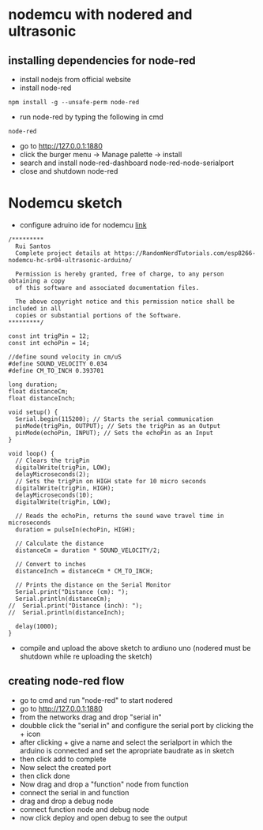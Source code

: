# nodemcu with nodered and ultrasonic
## installing dependencies for node-red
- install nodejs from official website
- install node-red
```
npm install -g --unsafe-perm node-red
```
- run node-red by typing the following in cmd
```
node-red
```
- go to http://127.0.0.1:1880
- click the burger menu -> Manage palette -> install
- search and install node-red-dashboard node-red-node-serialport
- close and shutdown node-red
# Nodemcu sketch
- configure adruino ide for nodemcu [link](https://www.instructables.com/Steps-to-Setup-Arduino-IDE-for-NODEMCU-ESP8266-WiF/)
```
/*********
  Rui Santos
  Complete project details at https://RandomNerdTutorials.com/esp8266-nodemcu-hc-sr04-ultrasonic-arduino/
  
  Permission is hereby granted, free of charge, to any person obtaining a copy
  of this software and associated documentation files.
  
  The above copyright notice and this permission notice shall be included in all
  copies or substantial portions of the Software.
*********/

const int trigPin = 12;
const int echoPin = 14;

//define sound velocity in cm/uS
#define SOUND_VELOCITY 0.034
#define CM_TO_INCH 0.393701

long duration;
float distanceCm;
float distanceInch;

void setup() {
  Serial.begin(115200); // Starts the serial communication
  pinMode(trigPin, OUTPUT); // Sets the trigPin as an Output
  pinMode(echoPin, INPUT); // Sets the echoPin as an Input
}

void loop() {
  // Clears the trigPin
  digitalWrite(trigPin, LOW);
  delayMicroseconds(2);
  // Sets the trigPin on HIGH state for 10 micro seconds
  digitalWrite(trigPin, HIGH);
  delayMicroseconds(10);
  digitalWrite(trigPin, LOW);
  
  // Reads the echoPin, returns the sound wave travel time in microseconds
  duration = pulseIn(echoPin, HIGH);
  
  // Calculate the distance
  distanceCm = duration * SOUND_VELOCITY/2;
  
  // Convert to inches
  distanceInch = distanceCm * CM_TO_INCH;
  
  // Prints the distance on the Serial Monitor
  Serial.print("Distance (cm): ");
  Serial.println(distanceCm);
//  Serial.print("Distance (inch): ");
//  Serial.println(distanceInch);
  
  delay(1000);
}
```
- compile and upload the above sketch to ardiuno uno (nodered must be shutdown while re uploading the sketch)
## creating node-red flow
- go to cmd and run "node-red" to start nodered
- go to http://127.0.0.1:1880
- from the networks drag and drop "serial in"
- doubble click the "serial in" and configure the serial port by clicking the + icon
- after clicking + give a name and select the serialport in which the arduino is connected and set the apropriate baudrate as in sketch
- then click add to complete
- Now select the created port
- then click done
- Now drag and drop a "function" node from function
- connect the serial in and function
- drag and drop a debug node
- connect function node and debug node
- now click deploy and open debug to see the output
